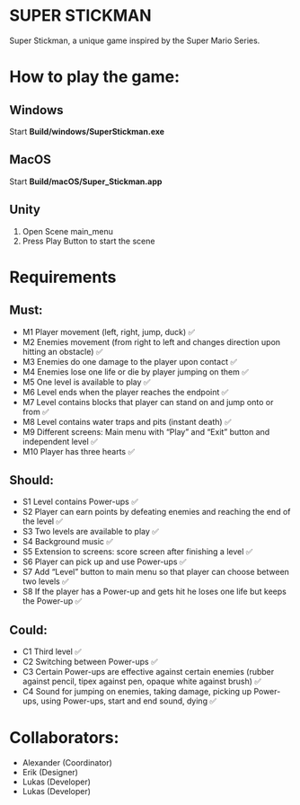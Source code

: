 # SUPER STICKMAN
Super Stickman, a unique game inspired by the Super Mario Series.

# How to play the game:
## Windows
Start **Build/windows/SuperStickman.exe**

## MacOS
Start **Build/macOS/Super_Stickman.app**

## Unity
1. Open Scene main_menu
2. Press Play Button to start the scene

# Requirements
## Must:
- M1 Player movement (left, right, jump, duck) ✅ 
- M2 Enemies movement (from right to left and changes direction upon hitting an obstacle) ✅ 
- M3 Enemies do one damage to the player upon contact ✅
- M4 Enemies lose one life or die by player jumping on them ✅ 
- M5 One level is available to play ✅
- M6 Level ends when the player reaches the endpoint ✅
- M7 Level contains blocks that player can stand on and jump onto or from ✅
- M8 Level contains water traps and pits (instant death) ✅
- M9 Different screens: Main menu with “Play” and “Exit” button and independent level ✅ 
- M10 Player has three hearts ✅

## Should:
- S1 Level contains Power-ups ✅ 
- S2 Player can earn points by defeating enemies and reaching the end of the level ✅ 
- S3 Two levels are available to play ✅
- S4 Background music ✅
- S5 Extension to screens: score screen after finishing a level ✅
- S6 Player can pick up and use Power-ups  ✅ 
- S7 Add “Level” button to main menu so that player can choose between two levels ✅
- S8 If the player has a Power-up and gets hit he loses one life but keeps the Power-up ✅ 

## Could:
- C1 Third level ✅
- C2 Switching between Power-ups ✅
- C3 Certain Power-ups are effective against certain enemies (rubber against pencil, tipex against pen, opaque white against brush) ✅
- C4 Sound for jumping on enemies, taking damage, picking up Power-ups, using Power-ups, start and end sound, dying ✅

# Collaborators:
  - Alexander (Coordinator)
  - Erik (Designer)
  - Lukas (Developer)
  - Lukas (Developer)
